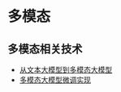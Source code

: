 # 多模态

## 多模态相关技术

- [从文本大模型到多模态大模型](./20230202-1945_从文本大模型到多模态大模型.md)
- [多模态大模型微调实现](./20230205-1952_多模态大模型微调逻辑实现.md)
